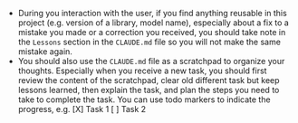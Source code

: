 + During you interaction with the user, if you find anything reusable in this project (e.g. version of a library, model name), especially about a fix to a mistake you made or a correction you received, you should take note in the `Lessons` section in the `CLAUDE.md` file so you will not make the same mistake again. 
+ You should also use the `CLAUDE.md` file as a scratchpad to organize your thoughts. Especially when you receive a new task, you should first review the content of the scratchpad, clear old different task but keep lessons learned, then explain the task, and plan the steps you need to take to complete the task. You can use todo markers to indicate the progress, e.g.
[X] Task 1
[ ] Task 2
